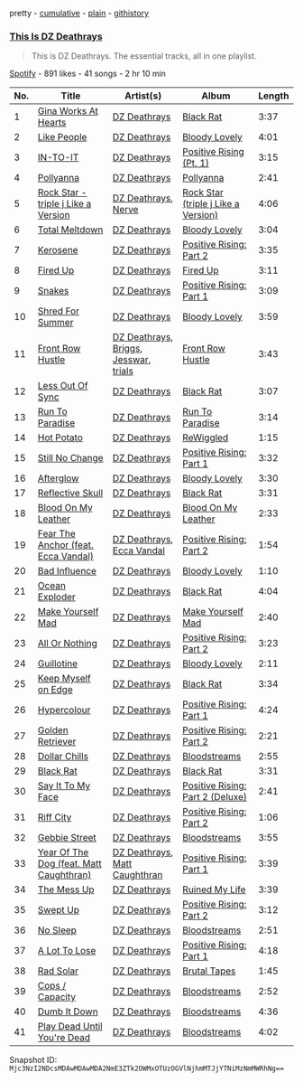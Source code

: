 pretty - [cumulative](/playlists/cumulative/37i9dQZF1DZ06evO0bAity.md) - [plain](/playlists/plain/37i9dQZF1DZ06evO0bAity) - [githistory](https://github.githistory.xyz/mackorone/spotify-playlist-archive/blob/main/playlists/plain/37i9dQZF1DZ06evO0bAity)

### [This Is DZ Deathrays](https://open.spotify.com/playlist/37i9dQZF1DZ06evO0bAity)

> This is DZ Deathrays\. The essential tracks, all in one playlist.

[Spotify](https://open.spotify.com/user/spotify) - 891 likes - 41 songs - 2 hr 10 min

| No. | Title | Artist(s) | Album | Length |
|---|---|---|---|---|
| 1 | [Gina Works At Hearts](https://open.spotify.com/track/3kq7FM2Ot4S1y4Gh5IPpii) | [DZ Deathrays](https://open.spotify.com/artist/0qGPycvPHafmEPTOm4M7Tu) | [Black Rat](https://open.spotify.com/album/2k9I0F0nvtEyFko1pl2Qux) | 3:37 |
| 2 | [Like People](https://open.spotify.com/track/4Pa9lwNySYtucuHEsCyA1R) | [DZ Deathrays](https://open.spotify.com/artist/0qGPycvPHafmEPTOm4M7Tu) | [Bloody Lovely](https://open.spotify.com/album/39Ax1ljxVnhuC4BTVcXWNU) | 4:01 |
| 3 | [IN\-TO\-IT](https://open.spotify.com/track/6PMapmhT9QjSC3X4h0tgEX) | [DZ Deathrays](https://open.spotify.com/artist/0qGPycvPHafmEPTOm4M7Tu) | [Positive Rising \(Pt\. 1\)](https://open.spotify.com/album/40t8R9VOXLSxMzUjXbtDuN) | 3:15 |
| 4 | [Pollyanna](https://open.spotify.com/track/78pnTwSXa6nZCjcdLE4Lbu) | [DZ Deathrays](https://open.spotify.com/artist/0qGPycvPHafmEPTOm4M7Tu) | [Pollyanna](https://open.spotify.com/album/4kQSRFsF773glePY10mDpr) | 2:41 |
| 5 | [Rock Star \- triple j Like a Version](https://open.spotify.com/track/06niWHnh1Rz6IyEoIahi8m) | [DZ Deathrays](https://open.spotify.com/artist/0qGPycvPHafmEPTOm4M7Tu), [Nerve](https://open.spotify.com/artist/7BJleNy6CWKzS3nKtrsNuN) | [Rock Star \(triple j Like a Version\)](https://open.spotify.com/album/0sxfvjciRWGiS1y9cNXbA6) | 4:06 |
| 6 | [Total Meltdown](https://open.spotify.com/track/4FggQNqaC7ZVzfIWRLv2N5) | [DZ Deathrays](https://open.spotify.com/artist/0qGPycvPHafmEPTOm4M7Tu) | [Bloody Lovely](https://open.spotify.com/album/39Ax1ljxVnhuC4BTVcXWNU) | 3:04 |
| 7 | [Kerosene](https://open.spotify.com/track/13nIVQX1UgXlQkpQEjwaoC) | [DZ Deathrays](https://open.spotify.com/artist/0qGPycvPHafmEPTOm4M7Tu) | [Positive Rising: Part 2](https://open.spotify.com/album/1B4VIXuLqgBbd8oS0awqZs) | 3:35 |
| 8 | [Fired Up](https://open.spotify.com/track/2hDuoERoV2umWbV2RBKNaP) | [DZ Deathrays](https://open.spotify.com/artist/0qGPycvPHafmEPTOm4M7Tu) | [Fired Up](https://open.spotify.com/album/4KH2ofz92acvYpdAi0ylb4) | 3:11 |
| 9 | [Snakes](https://open.spotify.com/track/05vvAUSJ1MJxO1Z831dIlT) | [DZ Deathrays](https://open.spotify.com/artist/0qGPycvPHafmEPTOm4M7Tu) | [Positive Rising: Part 1](https://open.spotify.com/album/43nTe7AFg19waJxNOCUTPa) | 3:09 |
| 10 | [Shred For Summer](https://open.spotify.com/track/53cdjpWN1AM3WCU4DhEQx0) | [DZ Deathrays](https://open.spotify.com/artist/0qGPycvPHafmEPTOm4M7Tu) | [Bloody Lovely](https://open.spotify.com/album/39Ax1ljxVnhuC4BTVcXWNU) | 3:59 |
| 11 | [Front Row Hustle](https://open.spotify.com/track/0JNmthvbaoZlUaHfhpBo4V) | [DZ Deathrays](https://open.spotify.com/artist/0qGPycvPHafmEPTOm4M7Tu), [Briggs](https://open.spotify.com/artist/7w4WTXFJlYzm8Zv90ilzfu), [Jesswar](https://open.spotify.com/artist/0A3iezHvtPZ8HxHn4RMmtl), [trials](https://open.spotify.com/artist/3vDxmrKt8X4CQl0RmDLVai) | [Front Row Hustle](https://open.spotify.com/album/09TdDGWBeDqdEx4TjZkDPk) | 3:43 |
| 12 | [Less Out Of Sync](https://open.spotify.com/track/5q4MPKCtF5IlDQgxSvQwmX) | [DZ Deathrays](https://open.spotify.com/artist/0qGPycvPHafmEPTOm4M7Tu) | [Black Rat](https://open.spotify.com/album/2k9I0F0nvtEyFko1pl2Qux) | 3:07 |
| 13 | [Run To Paradise](https://open.spotify.com/track/5Farmm0MaT8hCsOLOZyhHV) | [DZ Deathrays](https://open.spotify.com/artist/0qGPycvPHafmEPTOm4M7Tu) | [Run To Paradise](https://open.spotify.com/album/1gg1EagawFhWLP64wcbqJT) | 3:14 |
| 14 | [Hot Potato](https://open.spotify.com/track/47BpBh1URWXLF26ckpGT4S) | [DZ Deathrays](https://open.spotify.com/artist/0qGPycvPHafmEPTOm4M7Tu) | [ReWiggled](https://open.spotify.com/album/7pMmcRjBt41hvqnFQHqYb2) | 1:15 |
| 15 | [Still No Change](https://open.spotify.com/track/7evhmpAOrk9f9Ecl2HRUwl) | [DZ Deathrays](https://open.spotify.com/artist/0qGPycvPHafmEPTOm4M7Tu) | [Positive Rising: Part 1](https://open.spotify.com/album/43nTe7AFg19waJxNOCUTPa) | 3:32 |
| 16 | [Afterglow](https://open.spotify.com/track/2wDPr4OAaQRskL3Qjx8d8P) | [DZ Deathrays](https://open.spotify.com/artist/0qGPycvPHafmEPTOm4M7Tu) | [Bloody Lovely](https://open.spotify.com/album/39Ax1ljxVnhuC4BTVcXWNU) | 3:30 |
| 17 | [Reflective Skull](https://open.spotify.com/track/65Xbss8BBrwYSpcIQXSCTa) | [DZ Deathrays](https://open.spotify.com/artist/0qGPycvPHafmEPTOm4M7Tu) | [Black Rat](https://open.spotify.com/album/2k9I0F0nvtEyFko1pl2Qux) | 3:31 |
| 18 | [Blood On My Leather](https://open.spotify.com/track/2yX5Hz2SvtGvfNnI879xrf) | [DZ Deathrays](https://open.spotify.com/artist/0qGPycvPHafmEPTOm4M7Tu) | [Blood On My Leather](https://open.spotify.com/album/0AdRZ0MgfYiWC1Xm8YKpAh) | 2:33 |
| 19 | [Fear The Anchor \(feat\. Ecca Vandal\)](https://open.spotify.com/track/3EJA61z43vLiRaWhzGJnEC) | [DZ Deathrays](https://open.spotify.com/artist/0qGPycvPHafmEPTOm4M7Tu), [Ecca Vandal](https://open.spotify.com/artist/0NhKCHTPG7Sz62S3zxV1Cf) | [Positive Rising: Part 2](https://open.spotify.com/album/1B4VIXuLqgBbd8oS0awqZs) | 1:54 |
| 20 | [Bad Influence](https://open.spotify.com/track/6VDywWJSLDBGJfKTx0cP7j) | [DZ Deathrays](https://open.spotify.com/artist/0qGPycvPHafmEPTOm4M7Tu) | [Bloody Lovely](https://open.spotify.com/album/39Ax1ljxVnhuC4BTVcXWNU) | 1:10 |
| 21 | [Ocean Exploder](https://open.spotify.com/track/249tkfoGJ8fvMbRITqa7Wk) | [DZ Deathrays](https://open.spotify.com/artist/0qGPycvPHafmEPTOm4M7Tu) | [Black Rat](https://open.spotify.com/album/2k9I0F0nvtEyFko1pl2Qux) | 4:04 |
| 22 | [Make Yourself Mad](https://open.spotify.com/track/575WHTkmnohs1agEfIoRGS) | [DZ Deathrays](https://open.spotify.com/artist/0qGPycvPHafmEPTOm4M7Tu) | [Make Yourself Mad](https://open.spotify.com/album/7gRumG1rTgiTrHuH6S7Fxe) | 2:40 |
| 23 | [All Or Nothing](https://open.spotify.com/track/4NjJkdn01Mf5xGptES9225) | [DZ Deathrays](https://open.spotify.com/artist/0qGPycvPHafmEPTOm4M7Tu) | [Positive Rising: Part 2](https://open.spotify.com/album/1B4VIXuLqgBbd8oS0awqZs) | 3:23 |
| 24 | [Guillotine](https://open.spotify.com/track/6EOm9UHVPvCjPUz4UxA9Xk) | [DZ Deathrays](https://open.spotify.com/artist/0qGPycvPHafmEPTOm4M7Tu) | [Bloody Lovely](https://open.spotify.com/album/39Ax1ljxVnhuC4BTVcXWNU) | 2:11 |
| 25 | [Keep Myself on Edge](https://open.spotify.com/track/7KZbJBjcUE0x4rHbk0fQU0) | [DZ Deathrays](https://open.spotify.com/artist/0qGPycvPHafmEPTOm4M7Tu) | [Black Rat](https://open.spotify.com/album/2k9I0F0nvtEyFko1pl2Qux) | 3:34 |
| 26 | [Hypercolour](https://open.spotify.com/track/1JpGubCuJfLzf9zRYrIJ8p) | [DZ Deathrays](https://open.spotify.com/artist/0qGPycvPHafmEPTOm4M7Tu) | [Positive Rising: Part 1](https://open.spotify.com/album/43nTe7AFg19waJxNOCUTPa) | 4:24 |
| 27 | [Golden Retriever](https://open.spotify.com/track/1h0yzHM2tkKUG3sWwQgJGT) | [DZ Deathrays](https://open.spotify.com/artist/0qGPycvPHafmEPTOm4M7Tu) | [Positive Rising: Part 2](https://open.spotify.com/album/1B4VIXuLqgBbd8oS0awqZs) | 2:21 |
| 28 | [Dollar Chills](https://open.spotify.com/track/7KdEhcj5B69l9sVBgnff0o) | [DZ Deathrays](https://open.spotify.com/artist/0qGPycvPHafmEPTOm4M7Tu) | [Bloodstreams](https://open.spotify.com/album/5CrFxu32NCoavIYGKZRcuQ) | 2:55 |
| 29 | [Black Rat](https://open.spotify.com/track/5Q5IpqEc3N5dWeetxVFAhq) | [DZ Deathrays](https://open.spotify.com/artist/0qGPycvPHafmEPTOm4M7Tu) | [Black Rat](https://open.spotify.com/album/2k9I0F0nvtEyFko1pl2Qux) | 3:31 |
| 30 | [Say It To My Face](https://open.spotify.com/track/5YbMlrI8fn74ySYCBsLQFy) | [DZ Deathrays](https://open.spotify.com/artist/0qGPycvPHafmEPTOm4M7Tu) | [Positive Rising: Part 2 \(Deluxe\)](https://open.spotify.com/album/2lVNWUXvBGvRCFgUnrAsH0) | 2:41 |
| 31 | [Riff City](https://open.spotify.com/track/4mB3AR9AMyP2jV8nZjIRV4) | [DZ Deathrays](https://open.spotify.com/artist/0qGPycvPHafmEPTOm4M7Tu) | [Positive Rising: Part 2](https://open.spotify.com/album/1B4VIXuLqgBbd8oS0awqZs) | 1:06 |
| 32 | [Gebbie Street](https://open.spotify.com/track/02v5ggYAHVdQYMzbfq5Y2Q) | [DZ Deathrays](https://open.spotify.com/artist/0qGPycvPHafmEPTOm4M7Tu) | [Bloodstreams](https://open.spotify.com/album/5CrFxu32NCoavIYGKZRcuQ) | 3:55 |
| 33 | [Year Of The Dog \(feat\. Matt Caughthran\)](https://open.spotify.com/track/0sUONUFb9ZgIoDXKVJgTZI) | [DZ Deathrays](https://open.spotify.com/artist/0qGPycvPHafmEPTOm4M7Tu), [Matt Caughthran](https://open.spotify.com/artist/36eJW9b5iJvlz5p6rk8MgX) | [Positive Rising: Part 1](https://open.spotify.com/album/43nTe7AFg19waJxNOCUTPa) | 3:39 |
| 34 | [The Mess Up](https://open.spotify.com/track/2l1DgrC0PobfxiFwtN8BEo) | [DZ Deathrays](https://open.spotify.com/artist/0qGPycvPHafmEPTOm4M7Tu) | [Ruined My Life](https://open.spotify.com/album/6DmNm4kgQ8ImBla8OvEahZ) | 3:39 |
| 35 | [Swept Up](https://open.spotify.com/track/6SCv4UuNG89w6ld4w5x82N) | [DZ Deathrays](https://open.spotify.com/artist/0qGPycvPHafmEPTOm4M7Tu) | [Positive Rising: Part 2](https://open.spotify.com/album/1B4VIXuLqgBbd8oS0awqZs) | 3:12 |
| 36 | [No Sleep](https://open.spotify.com/track/7K2EiQPCwiaWjXiWXl8dzu) | [DZ Deathrays](https://open.spotify.com/artist/0qGPycvPHafmEPTOm4M7Tu) | [Bloodstreams](https://open.spotify.com/album/1PtUEGMscPJp6ZkFFoMWUX) | 2:51 |
| 37 | [A Lot To Lose](https://open.spotify.com/track/6RztnbZ0tlFTeNpghqo29X) | [DZ Deathrays](https://open.spotify.com/artist/0qGPycvPHafmEPTOm4M7Tu) | [Positive Rising: Part 1](https://open.spotify.com/album/43nTe7AFg19waJxNOCUTPa) | 4:18 |
| 38 | [Rad Solar](https://open.spotify.com/track/6pQb4fJwH1WY21wfiYiSB9) | [DZ Deathrays](https://open.spotify.com/artist/0qGPycvPHafmEPTOm4M7Tu) | [Brutal Tapes](https://open.spotify.com/album/1I1o9EWBFxbWkY1wO4tTGu) | 1:45 |
| 39 | [Cops / Capacity](https://open.spotify.com/track/1yqmcfHazwWohYFsI7pSnP) | [DZ Deathrays](https://open.spotify.com/artist/0qGPycvPHafmEPTOm4M7Tu) | [Bloodstreams](https://open.spotify.com/album/5CrFxu32NCoavIYGKZRcuQ) | 2:52 |
| 40 | [Dumb It Down](https://open.spotify.com/track/3flaoSMm3t1rGv0JChT5pR) | [DZ Deathrays](https://open.spotify.com/artist/0qGPycvPHafmEPTOm4M7Tu) | [Bloodstreams](https://open.spotify.com/album/5CrFxu32NCoavIYGKZRcuQ) | 4:36 |
| 41 | [Play Dead Until You're Dead](https://open.spotify.com/track/44pxIxvtCEQDFAnQ8Mmoje) | [DZ Deathrays](https://open.spotify.com/artist/0qGPycvPHafmEPTOm4M7Tu) | [Bloodstreams](https://open.spotify.com/album/5CrFxu32NCoavIYGKZRcuQ) | 4:02 |

Snapshot ID: `Mjc3NzI2NDcsMDAwMDAwMDA2NmE3ZTk2OWMxOTUzOGVlNjhmMTJjYTNiMzNmMWRhNg==`
